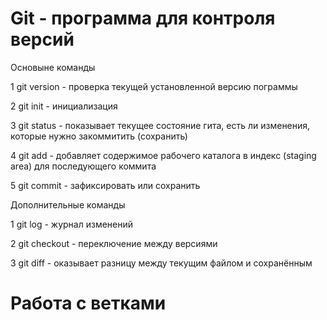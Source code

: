 # Git - программа для контроля версий

Основыне команды

1 git version - проверка текущей установленной
версию пограммы 

2 git init - инициализация

3 git status - показывает текущее состояние гита, есть ли изменения, которые нужно закоммитить (сохранить)

4 git add - добавляет содержимое рабочего каталога в индекс (staging area) для последующего коммита

5 git commit - зафиксировать или сохранить

Дополнительные команды

1 git log - журнал изменений

2 git checkout - переключение между версиями

3 git diff - оказывает разницу между текущим файлом и сохранённым

 # Работа с ветками
